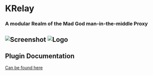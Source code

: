 # KRelay
### A modular Realm of the Mad God man-in-the-middle Proxy

![Screenshot](/Screenshot.png) ![Logo](/Icon.ico)
-----------------------------------------------------------

## Plugin Documentation
[Can be found here](https://github.com/TheKronks/K_Relay_Plugin_Documentation/blob/master/README.md)
